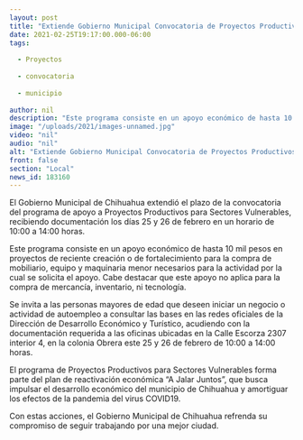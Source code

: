 ```yaml
---
layout: post
title: "Extiende Gobierno Municipal Convocatoria de Proyectos Productivos"
date: 2021-02-25T19:17:00.000-06:00
tags:
  
  - Proyectos
  
  - convocatoria
  
  - municipio
  
author: nil
description: "Este programa consiste en un apoyo económico de hasta 10 mil pesos en proyectos de reciente creación o de fortalecimiento para la compra de mobiliario, equipo y maquinaria menor necesarios para la actividad por la cual se solicita el apoyo"
image: "/uploads/2021/images-unnamed.jpg"
video: "nil"
audio: "nil"
alt: "Extiende Gobierno Municipal Convocatoria de Proyectos Productivos"
front: false
section: "Local"
news_id: 183160
---
```


El Gobierno Municipal de Chihuahua extendió el plazo de la convocatoria del programa de apoyo a Proyectos Productivos para Sectores Vulnerables, recibiendo documentación los días 25 y 26 de febrero en un horario de 10:00 a 14:00 horas.

Este programa consiste en un apoyo económico de hasta 10 mil pesos en proyectos de reciente creación o de fortalecimiento para la compra de mobiliario, equipo y maquinaria menor necesarios para la actividad por la cual se solicita el apoyo. Cabe destacar que este apoyo no aplica para la compra de mercancía, inventario, ni tecnología.

Se invita a las personas mayores de edad que deseen iniciar un negocio o actividad de autoempleo a consultar las bases en las redes oficiales de la Dirección de Desarrollo Económico y Turístico, acudiendo con la documentación requerida a las oficinas ubicadas en la Calle Escorza 2307 interior 4, en la colonia Obrera este 25 y 26 de febrero de 10:00 a 14:00 horas.

El programa de Proyectos Productivos para Sectores Vulnerables forma parte del plan de reactivación económica “A Jalar Juntos”, que busca impulsar el desarrollo económico del municipio de Chihuahua y amortiguar los efectos de la pandemia del virus COVID19.

Con estas acciones, el Gobierno Municipal de Chihuahua refrenda su compromiso de seguir trabajando por una mejor ciudad.